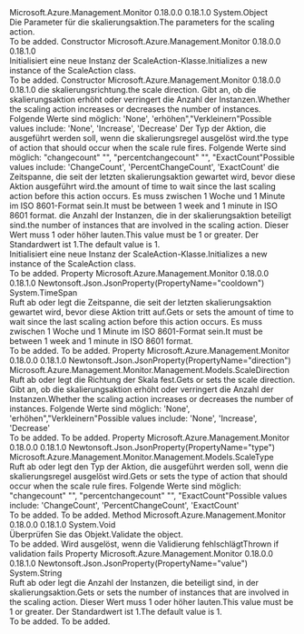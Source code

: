 <Type Name="ScaleAction" FullName="Microsoft.Azure.Management.Monitor.Management.Models.ScaleAction">
  <TypeSignature Language="C#" Value="public class ScaleAction" />
  <TypeSignature Language="ILAsm" Value=".class public auto ansi beforefieldinit ScaleAction extends System.Object" />
  <TypeSignature Language="DocId" Value="T:Microsoft.Azure.Management.Monitor.Management.Models.ScaleAction" />
  <TypeSignature Language="VB.NET" Value="Public Class ScaleAction" />
  <TypeSignature Language="F#" Value="type ScaleAction = class" />
  <AssemblyInfo>
    <AssemblyName>Microsoft.Azure.Management.Monitor</AssemblyName>
    <AssemblyVersion>0.18.0.0</AssemblyVersion>
    <AssemblyVersion>0.18.1.0</AssemblyVersion>
  </AssemblyInfo>
  <Base>
    <BaseTypeName>System.Object</BaseTypeName>
  </Base>
  <Interfaces />
  <Docs>
    <summary>
            <span data-ttu-id="de821-101">Die Parameter für die skalierungsaktion.</span><span class="sxs-lookup"><span data-stu-id="de821-101">The parameters for the scaling action.</span></span>
            </summary>
    <remarks>To be added.</remarks>
  </Docs>
  <Members>
    <Member MemberName=".ctor">
      <MemberSignature Language="C#" Value="public ScaleAction ();" />
      <MemberSignature Language="ILAsm" Value=".method public hidebysig specialname rtspecialname instance void .ctor() cil managed" />
      <MemberSignature Language="DocId" Value="M:Microsoft.Azure.Management.Monitor.Management.Models.ScaleAction.#ctor" />
      <MemberSignature Language="VB.NET" Value="Public Sub New ()" />
      <MemberType>Constructor</MemberType>
      <AssemblyInfo>
        <AssemblyName>Microsoft.Azure.Management.Monitor</AssemblyName>
        <AssemblyVersion>0.18.0.0</AssemblyVersion>
        <AssemblyVersion>0.18.1.0</AssemblyVersion>
      </AssemblyInfo>
      <Parameters />
      <Docs>
        <summary>
            <span data-ttu-id="de821-102">Initialisiert eine neue Instanz der ScaleAction-Klasse.</span><span class="sxs-lookup"><span data-stu-id="de821-102">Initializes a new instance of the ScaleAction class.</span></span>
            </summary>
        <remarks>To be added.</remarks>
      </Docs>
    </Member>
    <Member MemberName=".ctor">
      <MemberSignature Language="C#" Value="public ScaleAction (Microsoft.Azure.Management.Monitor.Management.Models.ScaleDirection direction, Microsoft.Azure.Management.Monitor.Management.Models.ScaleType type, TimeSpan cooldown, string value = null);" />
      <MemberSignature Language="ILAsm" Value=".method public hidebysig specialname rtspecialname instance void .ctor(valuetype Microsoft.Azure.Management.Monitor.Management.Models.ScaleDirection direction, valuetype Microsoft.Azure.Management.Monitor.Management.Models.ScaleType type, valuetype System.TimeSpan cooldown, string value) cil managed" />
      <MemberSignature Language="DocId" Value="M:Microsoft.Azure.Management.Monitor.Management.Models.ScaleAction.#ctor(Microsoft.Azure.Management.Monitor.Management.Models.ScaleDirection,Microsoft.Azure.Management.Monitor.Management.Models.ScaleType,System.TimeSpan,System.String)" />
      <MemberSignature Language="VB.NET" Value="Public Sub New (direction As ScaleDirection, type As ScaleType, cooldown As TimeSpan, Optional value As String = null)" />
      <MemberSignature Language="F#" Value="new Microsoft.Azure.Management.Monitor.Management.Models.ScaleAction : Microsoft.Azure.Management.Monitor.Management.Models.ScaleDirection * Microsoft.Azure.Management.Monitor.Management.Models.ScaleType * TimeSpan * string -&gt; Microsoft.Azure.Management.Monitor.Management.Models.ScaleAction" Usage="new Microsoft.Azure.Management.Monitor.Management.Models.ScaleAction (direction, type, cooldown, value)" />
      <MemberType>Constructor</MemberType>
      <AssemblyInfo>
        <AssemblyName>Microsoft.Azure.Management.Monitor</AssemblyName>
        <AssemblyVersion>0.18.0.0</AssemblyVersion>
        <AssemblyVersion>0.18.1.0</AssemblyVersion>
      </AssemblyInfo>
      <Parameters>
        <Parameter Name="direction" Type="Microsoft.Azure.Management.Monitor.Management.Models.ScaleDirection" />
        <Parameter Name="type" Type="Microsoft.Azure.Management.Monitor.Management.Models.ScaleType" />
        <Parameter Name="cooldown" Type="System.TimeSpan" />
        <Parameter Name="value" Type="System.String" />
      </Parameters>
      <Docs>
        <param name="direction"><span data-ttu-id="de821-103">die skalierungsrichtung.</span><span class="sxs-lookup"><span data-stu-id="de821-103">the scale direction.</span></span> <span data-ttu-id="de821-104">Gibt an, ob die skalierungsaktion erhöht oder verringert die Anzahl der Instanzen.</span><span class="sxs-lookup"><span data-stu-id="de821-104">Whether the scaling action increases or decreases the number of instances.</span></span> <span data-ttu-id="de821-105">Folgende Werte sind möglich: 'None', 'erhöhen","Verkleinern"</span><span class="sxs-lookup"><span data-stu-id="de821-105">Possible values include: 'None', 'Increase', 'Decrease'</span></span></param>
        <param name="type"><span data-ttu-id="de821-106">Der Typ der Aktion, die ausgeführt werden soll, wenn die skalierungsregel ausgelöst wird.</span><span class="sxs-lookup"><span data-stu-id="de821-106">the type of action that should occur when the scale rule fires.</span></span> <span data-ttu-id="de821-107">Folgende Werte sind möglich: "changecount" "", "percentchangecount" "", "ExactCount"</span><span class="sxs-lookup"><span data-stu-id="de821-107">Possible values include: 'ChangeCount', 'PercentChangeCount', 'ExactCount'</span></span></param>
        <param name="cooldown"><span data-ttu-id="de821-108">die Zeitspanne, die seit der letzten skalierungsaktion gewartet wird, bevor diese Aktion ausgeführt wird.</span><span class="sxs-lookup"><span data-stu-id="de821-108">the amount of time to wait since the last scaling action before this action occurs.</span></span> <span data-ttu-id="de821-109">Es muss zwischen 1 Woche und 1 Minute im ISO 8601-Format sein.</span><span class="sxs-lookup"><span data-stu-id="de821-109">It must be between 1 week and 1 minute in ISO 8601 format.</span></span></param>
        <param name="value"><span data-ttu-id="de821-110">die Anzahl der Instanzen, die in der skalierungsaktion beteiligt sind.</span><span class="sxs-lookup"><span data-stu-id="de821-110">the number of instances that are involved in the scaling action.</span></span> <span data-ttu-id="de821-111">Dieser Wert muss 1 oder höher lauten.</span><span class="sxs-lookup"><span data-stu-id="de821-111">This value must be 1 or greater.</span></span> <span data-ttu-id="de821-112">Der Standardwert ist 1.</span><span class="sxs-lookup"><span data-stu-id="de821-112">The default value is 1.</span></span></param>
        <summary>
            <span data-ttu-id="de821-113">Initialisiert eine neue Instanz der ScaleAction-Klasse.</span><span class="sxs-lookup"><span data-stu-id="de821-113">Initializes a new instance of the ScaleAction class.</span></span>
            </summary>
        <remarks>To be added.</remarks>
      </Docs>
    </Member>
    <Member MemberName="Cooldown">
      <MemberSignature Language="C#" Value="public TimeSpan Cooldown { get; set; }" />
      <MemberSignature Language="ILAsm" Value=".property instance valuetype System.TimeSpan Cooldown" />
      <MemberSignature Language="DocId" Value="P:Microsoft.Azure.Management.Monitor.Management.Models.ScaleAction.Cooldown" />
      <MemberSignature Language="VB.NET" Value="Public Property Cooldown As TimeSpan" />
      <MemberSignature Language="F#" Value="member this.Cooldown : TimeSpan with get, set" Usage="Microsoft.Azure.Management.Monitor.Management.Models.ScaleAction.Cooldown" />
      <MemberType>Property</MemberType>
      <AssemblyInfo>
        <AssemblyName>Microsoft.Azure.Management.Monitor</AssemblyName>
        <AssemblyVersion>0.18.0.0</AssemblyVersion>
        <AssemblyVersion>0.18.1.0</AssemblyVersion>
      </AssemblyInfo>
      <Attributes>
        <Attribute>
          <AttributeName>Newtonsoft.Json.JsonProperty(PropertyName="cooldown")</AttributeName>
        </Attribute>
      </Attributes>
      <ReturnValue>
        <ReturnType>System.TimeSpan</ReturnType>
      </ReturnValue>
      <Docs>
        <summary>
            <span data-ttu-id="de821-114">Ruft ab oder legt die Zeitspanne, die seit der letzten skalierungsaktion gewartet wird, bevor diese Aktion tritt auf.</span><span class="sxs-lookup"><span data-stu-id="de821-114">Gets or sets the amount of time to wait since the last scaling action before this action occurs.</span></span> <span data-ttu-id="de821-115">Es muss zwischen 1 Woche und 1 Minute im ISO 8601-Format sein.</span><span class="sxs-lookup"><span data-stu-id="de821-115">It must be between 1 week and 1 minute in ISO 8601 format.</span></span>
            </summary>
        <value>To be added.</value>
        <remarks>To be added.</remarks>
      </Docs>
    </Member>
    <Member MemberName="Direction">
      <MemberSignature Language="C#" Value="public Microsoft.Azure.Management.Monitor.Management.Models.ScaleDirection Direction { get; set; }" />
      <MemberSignature Language="ILAsm" Value=".property instance valuetype Microsoft.Azure.Management.Monitor.Management.Models.ScaleDirection Direction" />
      <MemberSignature Language="DocId" Value="P:Microsoft.Azure.Management.Monitor.Management.Models.ScaleAction.Direction" />
      <MemberSignature Language="VB.NET" Value="Public Property Direction As ScaleDirection" />
      <MemberSignature Language="F#" Value="member this.Direction : Microsoft.Azure.Management.Monitor.Management.Models.ScaleDirection with get, set" Usage="Microsoft.Azure.Management.Monitor.Management.Models.ScaleAction.Direction" />
      <MemberType>Property</MemberType>
      <AssemblyInfo>
        <AssemblyName>Microsoft.Azure.Management.Monitor</AssemblyName>
        <AssemblyVersion>0.18.0.0</AssemblyVersion>
        <AssemblyVersion>0.18.1.0</AssemblyVersion>
      </AssemblyInfo>
      <Attributes>
        <Attribute>
          <AttributeName>Newtonsoft.Json.JsonProperty(PropertyName="direction")</AttributeName>
        </Attribute>
      </Attributes>
      <ReturnValue>
        <ReturnType>Microsoft.Azure.Management.Monitor.Management.Models.ScaleDirection</ReturnType>
      </ReturnValue>
      <Docs>
        <summary>
            <span data-ttu-id="de821-116">Ruft ab oder legt die Richtung der Skala fest.</span><span class="sxs-lookup"><span data-stu-id="de821-116">Gets or sets the scale direction.</span></span> <span data-ttu-id="de821-117">Gibt an, ob die skalierungsaktion erhöht oder verringert die Anzahl der Instanzen.</span><span class="sxs-lookup"><span data-stu-id="de821-117">Whether the scaling action increases or decreases the number of instances.</span></span> <span data-ttu-id="de821-118">Folgende Werte sind möglich: 'None', 'erhöhen","Verkleinern"</span><span class="sxs-lookup"><span data-stu-id="de821-118">Possible values include: 'None', 'Increase', 'Decrease'</span></span>
            </summary>
        <value>To be added.</value>
        <remarks>To be added.</remarks>
      </Docs>
    </Member>
    <Member MemberName="Type">
      <MemberSignature Language="C#" Value="public Microsoft.Azure.Management.Monitor.Management.Models.ScaleType Type { get; set; }" />
      <MemberSignature Language="ILAsm" Value=".property instance valuetype Microsoft.Azure.Management.Monitor.Management.Models.ScaleType Type" />
      <MemberSignature Language="DocId" Value="P:Microsoft.Azure.Management.Monitor.Management.Models.ScaleAction.Type" />
      <MemberSignature Language="VB.NET" Value="Public Property Type As ScaleType" />
      <MemberSignature Language="F#" Value="member this.Type : Microsoft.Azure.Management.Monitor.Management.Models.ScaleType with get, set" Usage="Microsoft.Azure.Management.Monitor.Management.Models.ScaleAction.Type" />
      <MemberType>Property</MemberType>
      <AssemblyInfo>
        <AssemblyName>Microsoft.Azure.Management.Monitor</AssemblyName>
        <AssemblyVersion>0.18.0.0</AssemblyVersion>
        <AssemblyVersion>0.18.1.0</AssemblyVersion>
      </AssemblyInfo>
      <Attributes>
        <Attribute>
          <AttributeName>Newtonsoft.Json.JsonProperty(PropertyName="type")</AttributeName>
        </Attribute>
      </Attributes>
      <ReturnValue>
        <ReturnType>Microsoft.Azure.Management.Monitor.Management.Models.ScaleType</ReturnType>
      </ReturnValue>
      <Docs>
        <summary>
            <span data-ttu-id="de821-119">Ruft ab oder legt den Typ der Aktion, die ausgeführt werden soll, wenn die skalierungsregel ausgelöst wird.</span><span class="sxs-lookup"><span data-stu-id="de821-119">Gets or sets the type of action that should occur when the scale rule fires.</span></span> <span data-ttu-id="de821-120">Folgende Werte sind möglich: "changecount" "", "percentchangecount" "", "ExactCount"</span><span class="sxs-lookup"><span data-stu-id="de821-120">Possible values include: 'ChangeCount', 'PercentChangeCount', 'ExactCount'</span></span>
            </summary>
        <value>To be added.</value>
        <remarks>To be added.</remarks>
      </Docs>
    </Member>
    <Member MemberName="Validate">
      <MemberSignature Language="C#" Value="public virtual void Validate ();" />
      <MemberSignature Language="ILAsm" Value=".method public hidebysig newslot virtual instance void Validate() cil managed" />
      <MemberSignature Language="DocId" Value="M:Microsoft.Azure.Management.Monitor.Management.Models.ScaleAction.Validate" />
      <MemberSignature Language="VB.NET" Value="Public Overridable Sub Validate ()" />
      <MemberSignature Language="F#" Value="abstract member Validate : unit -&gt; unit&#xA;override this.Validate : unit -&gt; unit" Usage="scaleAction.Validate " />
      <MemberType>Method</MemberType>
      <AssemblyInfo>
        <AssemblyName>Microsoft.Azure.Management.Monitor</AssemblyName>
        <AssemblyVersion>0.18.0.0</AssemblyVersion>
        <AssemblyVersion>0.18.1.0</AssemblyVersion>
      </AssemblyInfo>
      <ReturnValue>
        <ReturnType>System.Void</ReturnType>
      </ReturnValue>
      <Parameters />
      <Docs>
        <summary>
            <span data-ttu-id="de821-121">Überprüfen Sie das Objekt.</span><span class="sxs-lookup"><span data-stu-id="de821-121">Validate the object.</span></span>
            </summary>
        <remarks>To be added.</remarks>
        <exception cref="T:Microsoft.Rest.ValidationException">
            <span data-ttu-id="de821-122">Wird ausgelöst, wenn die Validierung fehlschlägt</span><span class="sxs-lookup"><span data-stu-id="de821-122">Thrown if validation fails</span></span>
            </exception>
      </Docs>
    </Member>
    <Member MemberName="Value">
      <MemberSignature Language="C#" Value="public string Value { get; set; }" />
      <MemberSignature Language="ILAsm" Value=".property instance string Value" />
      <MemberSignature Language="DocId" Value="P:Microsoft.Azure.Management.Monitor.Management.Models.ScaleAction.Value" />
      <MemberSignature Language="VB.NET" Value="Public Property Value As String" />
      <MemberSignature Language="F#" Value="member this.Value : string with get, set" Usage="Microsoft.Azure.Management.Monitor.Management.Models.ScaleAction.Value" />
      <MemberType>Property</MemberType>
      <AssemblyInfo>
        <AssemblyName>Microsoft.Azure.Management.Monitor</AssemblyName>
        <AssemblyVersion>0.18.0.0</AssemblyVersion>
        <AssemblyVersion>0.18.1.0</AssemblyVersion>
      </AssemblyInfo>
      <Attributes>
        <Attribute>
          <AttributeName>Newtonsoft.Json.JsonProperty(PropertyName="value")</AttributeName>
        </Attribute>
      </Attributes>
      <ReturnValue>
        <ReturnType>System.String</ReturnType>
      </ReturnValue>
      <Docs>
        <summary>
            <span data-ttu-id="de821-123">Ruft ab oder legt die Anzahl der Instanzen, die beteiligt sind, in der skalierungsaktion.</span><span class="sxs-lookup"><span data-stu-id="de821-123">Gets or sets the number of instances that are involved in the scaling action.</span></span> <span data-ttu-id="de821-124">Dieser Wert muss 1 oder höher lauten.</span><span class="sxs-lookup"><span data-stu-id="de821-124">This value must be 1 or greater.</span></span> <span data-ttu-id="de821-125">Der Standardwert ist 1.</span><span class="sxs-lookup"><span data-stu-id="de821-125">The default value is 1.</span></span>
            </summary>
        <value>To be added.</value>
        <remarks>To be added.</remarks>
      </Docs>
    </Member>
  </Members>
</Type>
